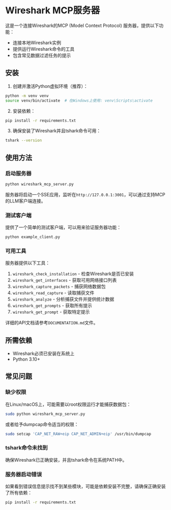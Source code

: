 # Wireshark MCP服务器

这是一个连接Wireshark的MCP (Model Context Protocol) 服务器，提供以下功能：

- 连接本地Wireshark实例
- 提供运行Wireshark命令的工具
- 包含常见数据过滤任务的提示

## 安装

1. 创建并激活Python虚拟环境（推荐）：
```bash
python -m venv venv
source venv/bin/activate  # 在Windows上使用: venv\Scripts\activate
```

2. 安装依赖：
```bash
pip install -r requirements.txt
```

3. 确保安装了Wireshark并且tshark命令可用：
```bash
tshark --version
```

## 使用方法

### 启动服务器

```bash
python wireshark_mcp_server.py
```

服务器将启动一个SSE应用，监听在`http://127.0.0.1:3001`，可以通过支持MCP的LLM客户端连接。

### 测试客户端

提供了一个简单的测试客户端，可以用来验证服务器功能：

```bash
python example_client.py
```

### 可用工具

服务器提供以下工具：

1. `wireshark_check_installation` - 检查Wireshark是否已安装
2. `wireshark_get_interfaces` - 获取可用网络接口列表
3. `wireshark_capture_packets` - 捕获网络数据包
4. `wireshark_read_capture` - 读取捕获文件
5. `wireshark_analyze` - 分析捕获文件并提供统计数据
6. `wireshark_get_prompts` - 获取所有提示
7. `wireshark_get_prompt` - 获取特定提示

详细的API文档请参考`DOCUMENTATION.md`文件。

## 所需依赖

- Wireshark必须已安装在系统上
- Python 3.10+

## 常见问题

### 缺少权限

在Linux/macOS上，可能需要以root权限运行才能捕获数据包：

```bash
sudo python wireshark_mcp_server.py
```

或者给予dumpcap命令适当的权限：

```bash
sudo setcap 'CAP_NET_RAW+eip CAP_NET_ADMIN+eip' /usr/bin/dumpcap
```

### tshark命令未找到

确保Wireshark已正确安装，并且tshark命令在系统PATH中。

### 服务器启动错误

如果看到错误信息提示找不到某些模块，可能是依赖安装不完整，请确保正确安装了所有依赖：

```bash
pip install -r requirements.txt
``` 
